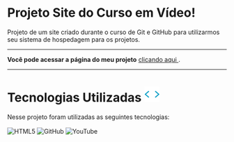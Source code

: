 # Projeto Site do Curso em Vídeo!

Projeto de um site criado durante o curso de Git e GitHub para utilizarmos seu sistema de hospedagem para os projetos.

---

__Você pode acessar a página do meu projeto__ 
<a href="https://georgeenriquebravo.github.io/projeto-site-cursoemvideo/" target="_blank">
    clicando aqui
</a>
.

---

# Tecnologias Utilizadas <img width="35px" alt="🌐" src="imagens/tag.gif"/>
Nesse projeto foram utilizadas as seguintes tecnologias:
<div style="display: inline_block">
    <img align="center" alt="HTML5" src="https://img.shields.io/badge/HTML5-E34F26?style=for-the-badge&logo=html5&logoColor=white"/>
    <img align="center" alt="GitHub" src="https://img.shields.io/badge/GitHub-100000?style=for-the-badge&logo=github&logoColor=white"/>
    <img align="center" alt="YouTube" src="https://img.shields.io/badge/YouTube-FF0000?style=for-the-badge&logo=youtube&logoColor=white"/>
</div>
